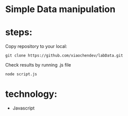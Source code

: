 # Simple Data manipulation


# steps:

Copy repository to your local:

```
git clone https://github.com/xiaochendev/labData.git
```

Check results by running .js file
```
node script.js
```

# technology:
- Javascript
